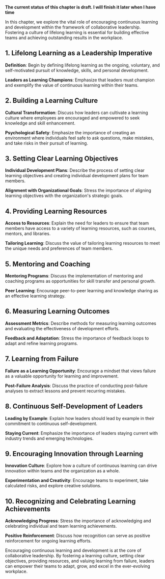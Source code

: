 **The current status of this chapter is draft. I will finish it later when I have time**

In this chapter, we explore the vital role of encouraging continuous learning and development within the framework of collaborative leadership. Fostering a culture of lifelong learning is essential for building effective teams and achieving outstanding results in the workplace.

**1. Lifelong Learning as a Leadership Imperative**
---------------------------------------------------

**Definition**: Begin by defining lifelong learning as the ongoing, voluntary, and self-motivated pursuit of knowledge, skills, and personal development.

**Leaders as Learning Champions**: Emphasize that leaders must champion and exemplify the value of continuous learning within their teams.

**2. Building a Learning Culture**
----------------------------------

**Cultural Transformation**: Discuss how leaders can cultivate a learning culture where employees are encouraged and empowered to seek knowledge and skill enhancement.

**Psychological Safety**: Emphasize the importance of creating an environment where individuals feel safe to ask questions, make mistakes, and take risks in their pursuit of learning.

**3. Setting Clear Learning Objectives**
----------------------------------------

**Individual Development Plans**: Describe the process of setting clear learning objectives and creating individual development plans for team members.

**Alignment with Organizational Goals**: Stress the importance of aligning learning objectives with the organization's strategic goals.

**4. Providing Learning Resources**
-----------------------------------

**Access to Resources**: Explain the need for leaders to ensure that team members have access to a variety of learning resources, such as courses, mentors, and libraries.

**Tailoring Learning**: Discuss the value of tailoring learning resources to meet the unique needs and preferences of team members.

**5. Mentoring and Coaching**
-----------------------------

**Mentoring Programs**: Discuss the implementation of mentoring and coaching programs as opportunities for skill transfer and personal growth.

**Peer Learning**: Encourage peer-to-peer learning and knowledge sharing as an effective learning strategy.

**6. Measuring Learning Outcomes**
----------------------------------

**Assessment Metrics**: Describe methods for measuring learning outcomes and evaluating the effectiveness of development efforts.

**Feedback and Adaptation**: Stress the importance of feedback loops to adapt and refine learning programs.

**7. Learning from Failure**
----------------------------

**Failure as a Learning Opportunity**: Encourage a mindset that views failure as a valuable opportunity for learning and improvement.

**Post-Failure Analysis**: Discuss the practice of conducting post-failure analyses to extract lessons and prevent recurring mistakes.

**8. Continuous Self-Development of Leaders**
---------------------------------------------

**Leading by Example**: Explain how leaders should lead by example in their commitment to continuous self-development.

**Staying Current**: Emphasize the importance of leaders staying current with industry trends and emerging technologies.

**9. Encouraging Innovation through Learning**
----------------------------------------------

**Innovation Culture**: Explore how a culture of continuous learning can drive innovation within teams and the organization as a whole.

**Experimentation and Creativity**: Encourage teams to experiment, take calculated risks, and explore creative solutions.

**10. Recognizing and Celebrating Learning Achievements**
---------------------------------------------------------

**Acknowledging Progress**: Stress the importance of acknowledging and celebrating individual and team learning achievements.

**Positive Reinforcement**: Discuss how recognition can serve as positive reinforcement for ongoing learning efforts.

Encouraging continuous learning and development is at the core of collaborative leadership. By fostering a learning culture, setting clear objectives, providing resources, and valuing learning from failure, leaders can empower their teams to adapt, grow, and excel in the ever-evolving workplace.
